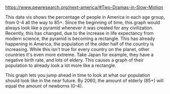 https://www.pewresearch.org/next-america/#Two-Dramas-in-Slow-Motion

This data vis shows the percentage of people in America in each age group, from 0-4 all the way to 85+. Since the beginning of time, this graph would always look like a pyramid whenever it was created for any civilization. Recently, this has changed, due to the increase in life expectancy from modern science, the pyramid is becoming a rectangle. This has already happening in America, the population of the older half of the country is increasing. While this isn't true for every country on the planet, other countries it's even more extreme. Take Japan for example, they have a negative birth rate, and lots of eldery. This causes a graph of their population to already look a lot more like a rectangle. 

This graph lets you jump ahead in time to look at what our population should look like in the near future. By 2060, the amount of elderly (85+) will equal the amount of newborns (0-4). 
